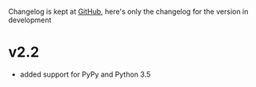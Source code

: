 Changelog is kept at [GitHub](https://github.com/Dronehub/minijson/releases),
here's only the changelog for the version in development

# v2.2

* added support for PyPy and Python 3.5
